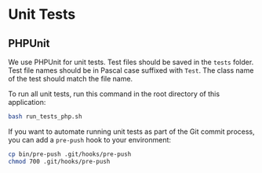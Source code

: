 # Unit Tests

## PHPUnit

We use PHPUnit for unit tests. Test files should be saved in the `tests` folder. Test file names should be in Pascal case suffixed with `Test`. The class name of the test should match the file name.

To run all unit tests, run this command in the root directory of this application:

```bash
bash run_tests_php.sh
```

If you want to automate running unit tests as part of the Git commit process, you can add a `pre-push` hook to your environment:

```bash
cp bin/pre-push .git/hooks/pre-push
chmod 700 .git/hooks/pre-push
```
